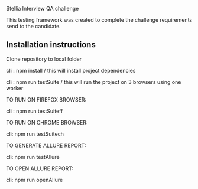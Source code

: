 Stellia Interview QA challenge

This testing framework was created to complete the challenge requirements send to the candidate.

## Installation instructions

Clone repository to local folder

cli : npm install / this will install project dependencies

cli : npm run testSuite / this will run the project on 3 browsers using one worker


TO RUN ON FIREFOX BROWSER:

cli : npm run testSuiteff

TO RUN ON CHROME BROWSER:

cli: npm run testSuitech

TO GENERATE ALLURE REPORT:

cli: npm run testAllure

TO OPEN ALLURE REPORT:

cli: npm run openAllure
